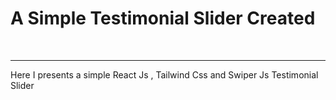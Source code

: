 <h1>A Simple Testimonial Slider Created </h1>
<br><hr>
<p>Here I presents a simple React Js , Tailwind Css and Swiper Js Testimonial Slider</p>
